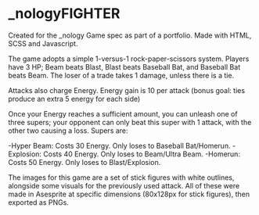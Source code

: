 # _nologyFIGHTER
Created for the _nology Game spec as part of a portfolio. Made with HTML, SCSS and Javascript.

The game adopts a simple 1-versus-1 rock-paper-scissors system. Players have 3 HP; Beam beats Blast, Blast beats Baseball Bat, and Baseball Bat beats Beam. The loser of a trade takes 1 damage, unless there is a tie.

Attacks also charge Energy. Energy gain is 10 per attack (bonus goal: ties produce an extra 5 energy for each side)

Once your Energy reaches a sufficient amount, you can unleash one of three supers; your opponent can only beat this super with 1 attack, with the other two causing a loss. Supers are:

-Hyper Beam: Costs 30 Energy. Only loses to Baseball Bat/Homerun. 
-Explosion: Costs 40 Energy. Only loses to Beam/Ultra Beam. 
-Homerun: Costs 50 Energy. Only loses to Blast/Explosion.

The images for this game are a set of stick figures with white outlines, alongside some visuals for the previously used attack. All of these were made in Asesprite at specific dimensions (80x128px for stick figures), then exported as PNGs.